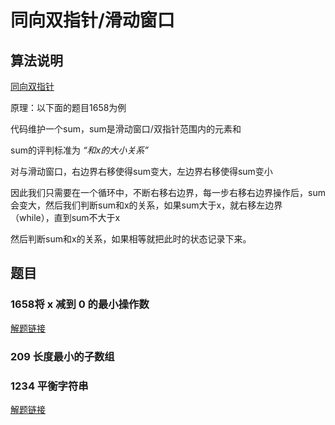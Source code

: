 # 同向双指针/滑动窗口

## 算法说明
[同向双指针](https://www.bilibili.com/video/BV1hd4y1r7Gq/?vd_source=ef2bdce2344ffdbac400d93279dc419c)

原理：以下面的题目1658为例

代码维护一个sum，sum是滑动窗口/双指针范围内的元素和

sum的评判标准为 *“和x的大小关系”*

对与滑动窗口，右边界右移使得sum变大，左边界右移使得sum变小

因此我们只需要在一个循环中，不断右移右边界，每一步右移右边界操作后，sum会变大，然后我们判断sum和x的关系，如果sum大于x，就右移左边界（while），直到sum不大于x

然后判断sum和x的关系，如果相等就把此时的状态记录下来。

## 题目

### 1658将 x 减到 0 的最小操作数

[解题链接](../230107-1658.md)

### 209 长度最小的子数组

### 1234 平衡字符串

[解题链接](../230213.md)


